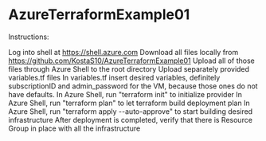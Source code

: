 # AzureTerraformExample01

Instructions:

Log into shell at https://shell.azure.com
Download all files locally from https://github.com/KostaS10/AzureTerraformExample01
Upload all of those files through Azure Shell to the root directory
Upload separately provided variables.tf files
In variables.tf insert desired variables, definitely subscriptionID and admin_password for the VM, because those ones do not have defaults.
In Azure Shell, run "terraform init" to initialize provider
In Azure Shell, run "terraform plan" to let terraform build deployment plan
In Azure Shell, run "terraform apply --auto-approve" to start building desired infrastructure
After deployment is completed, verify that there is Resource Group in place with all the infrastructure
